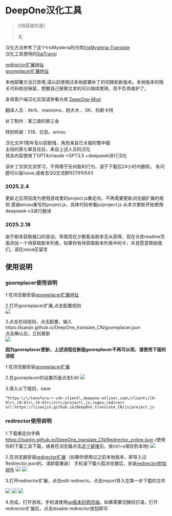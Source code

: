 # DeepOne汉化工具


> [!待获取列表]  
>
> 无


汉化方法参考了这个IrisMysteria的仓库[IrisMysteria-Translate](https://github.com/game-reverse/IrisMysteria-Translate)  
汉化工具使用的[GalTransl](https://github.com/cx2333-gt/GalTransl)

[redirector扩展地址](https://chromewebstore.google.com/detail/redirector/ocgpenflpmgnfapjedencafcfakcekcd)  
[gooreplacer扩展地址](https://chromewebstore.google.com/detail/gooreplacer/jnlkjeecojckkigmchmfoigphmgkgbip)

本地部署方法已弃用,请以前使用过本地部署补丁的切换到新版本。本地版本的相关代码依旧保留，想要自己替换文本的可以继续使用，但不负责维护了。

安卓客户端汉化实现请参看仓库 [DeepOne-Mod](https://github.com/anosu/DeepOne-Mod)

翻译人员：Atrili、mamomo、刚大木 、SK、科斯卡特

补丁制作：某江南的黎三金

特别鸣谢：518、红凯、anosu

汉化文件1周年及以前剧情、角色来自已关服的繁中服  
主线的第七章及往后，来自上述人员的汉化  
其余内容使用了GPT4/claude +GPT3.5 +deepseek进行汉化  

该补丁仅供交流学习，不得用于任何盈利行为。请于下载后24小时内删除。
有问题可以留issue,或者去QQ交流群927910543  


### 2025.2.4
更新之后项目改为使用游戏里的project.js重定向，不再需要更新浏览器扩展的规则
感谢anosu重写的project.js，具体代码参看js/project.js
从本次更新开始使用deepseek-v3进行翻译

### 2025.2.18
由于剧本获取接口的变动，导致现在少数氪金剧本无从获得，现在仓库readme页面添加一个待获取剧本列表，如果你有待获取剧本列表中的卡，并且愿意帮助我们，请在issue区留言


## 使用说明

### gooreplacer使用说明
1.在浏览器安装[gooreplacer扩展地址](https://chromewebstore.google.com/detail/gooreplacer/jnlkjeecojckkigmchmfoigphmgkgbip)  

2.打开gooreplacer扩展,点击配置规则  
![](https://lisanjin.github.io/DeepOne_translate_CN/image/gooreplacer-2.png) 

3.点击在线规则，点击配置，输入https:/lisanjin.github.io/DeepOne_translate_CN/gooreplacer.json  
点击确认后，立刻更新  
![](https://lisanjin.github.io/DeepOne_translate_CN/image/gooreplacer-3.png)  

**因为gooreplacer更新，上述流程在新版gooreplacer不再可以用，请使用下面的流程**  

1.在浏览器安装[gooreplacer扩展](https://chromewebstore.google.com/detail/gooreplacer/jnlkjeecojckkigmchmfoigphmgkgbip)  

2.在gooreplacer的设置页面点击Edit
![](https://lisanjin.github.io/DeepOne_translate_CN/image/gooreplacer-4.png)

3.填入以下规则，save  
```
^https:\/\/tonofura-r-cdn-client\.deepone-online\.com\/client\/[0-9]+\.[0-9]+\.[0-9]+\/src\/project\.js,regex,redirect
url:https://lisanjin.github.io/DeepOne_translate_CN/js/project.js
```

### redirector使用说明

1.下载重定向字典<https://lisanjin.github.io/DeepOne_translate_CN/Redirector_online.json> (使用你的下载工具下载，或者在浏览器点击[这个链接](Redirector_online.json)后，按ctrl+s保存到本地)
![](https://lisanjin.github.io//DeepOne_translate_CN/image/1.png)

2.在浏览器安装[redirector扩展](https://chromewebstore.google.com/detail/redirector/ocgpenflpmgnfapjedencafcfakcekcd)（如果你使用过之前本地版本，即导入过Redirector.json的，请卸载重装）
手机请下载火狐浏览器后，安装[redirector附加组件](https://addons.mozilla.org/zh-CN/android/addon/redirector/)
![](https://lisanjin.github.io//DeepOne_translate_CN/image/2.png)
![](https://lisanjin.github.io//DeepOne_translate_CN/image/2-2.png)

3.打开redirector扩展，点击edit redirects，点击import导入在第一步下载的文件  

![](https://lisanjin.github.io//DeepOne_translate_CN/image/3.png)
![](https://lisanjin.github.io//DeepOne_translate_CN/image/3-2.png)
![](https://lisanjin.github.io//DeepOne_translate_CN/image/3-3.png)

4.完成，打开游戏，手机请使用[sp版本的网页端](https://sp-play.games.dmm.co.jp/play/deeponer/)。如果需要切换回日语，打开redirector扩展后，点击disable redirector按钮即可


